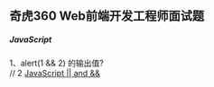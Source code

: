 ## 奇虎360 Web前端开发工程师面试题


##### JavaScript
1、alert(1 && 2) 的输出值? <br>
// 2  [JavaScript || and &&](https://github.com/ulfeng/blog/blob/master/2016/03/JavaScript%20逻辑运算符.md) 
